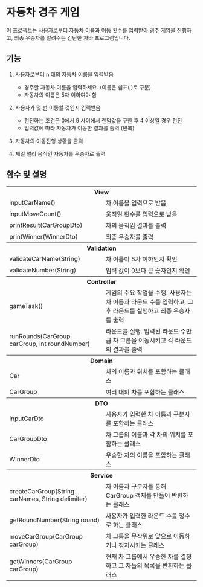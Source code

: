 # 자동차 경주 게임

이 프로젝트는 사용자로부터 자동차 이름과 이동 횟수를 입력받아 경주 게임을 진행하고, 최종 우승자를 알려주는 간단한 자바 프로그램입니다.

## 기능

1. 사용자로부터 n 대의 자동차 이름을 입력받음

   - 경주할 자동차 이름을 입력하세요. (이름은 쉼표(,)로 구분) 
   - 자동차의 이름은 5자 이하여야 함 

2. 사용자가 몇 번 이동할 것인지 입력받음

   - 전진하는 조건은 0에서 9 사이에서 랜덤값을 구한 후 4 이상일 경우 전진 
   - 입력값에 따라 자동차가 이동한 결과를 출력 (반복) 

3. 자동차의 이동진행 상황을 출력

4. 제일 멀리 움직인 자동차를 우승자로 출력

## 함수 및 설명

<table>
  <tr>
    <th colspan="2">View</th>
  </tr>
  <tr>
    <td>inputCarName()</td>
    <td>차 이름을 입력으로 받음</td>
  </tr>
  <tr>
    <td>inputMoveCount()</td>
    <td>움직일 횟수를 입력으로 받음</td>
  </tr>
  <tr>
    <td>printResult(CarGroupDto)</td>
    <td>차의 움직임 결과를 출력</td>
  </tr>
  <tr>
    <td>printWinner(WinnerDto)</td>
    <td>최종 우승자를 출력</td>
  </tr>

  <tr>
    <th colspan="2">Validation</th>
  </tr>
  <tr>
    <td>validateCarName(String)</td>
    <td>차 이름이 5자 이하인지 확인</td>
  </tr>
  <tr>
    <td>validateNumber(String)</td>
    <td>입력 값이 0보다 큰 숫자인지 확인</td>
  </tr>

  <tr>
    <th colspan="2">Controller</th>
  </tr>
  <tr>
    <td>gameTask()</td>
    <td>게임의 주요 작업을 수행. 사용자는 차 이름과 라운드 수를 입력하고, 그 후 라운드를 실행하고 최종 우승자를 출력</td>
  </tr>
  <tr>
    <td>runRounds(CarGroup carGroup, int roundNumber)</td>
    <td>라운드를 실행. 입력된 라운드 수만큼 차 그룹을 이동시키고 각 라운드의 결과를 출력</td>
  </tr>
  
  <tr>
    <th colspan="2">Domain</th>
  </tr>
  <tr>
    <td>Car</td>
    <td>차의 이름과 위치를 포함하는 클래스</td>
  </tr>
  <tr>
    <td>CarGroup</td>
    <td>여러 대의 차를 포함하는 클래스</td>
  </tr>

  <tr>
    <th colspan="2">DTO</th>
  </tr>
  <tr>
    <td>InputCarDto</td>
    <td>사용자가 입력한 차 이름과 구분자를 포함하는 클래스</td>
  </tr>
  <tr>
    <td>CarGroupDto</td>
    <td>차 그룹의 이름과 각 차의 위치를 포함하는 클래스</td>
  </tr>
  <tr>
    <td>WinnerDto</td>
    <td>우승한 차의 이름을 포함하는 클래스</td>
  </tr>

  <tr>
    <th colspan="2">Service</th>
  </tr>
  <tr>
    <td>createCarGroup(String carNames, String delimiter)</td>
    <td>차 이름과 구분자를 통해 CarGroup 객체를 만들어 반환하는 클래스</td>
  </tr>
  <tr>
    <td>getRoundNumber(String round)</td>
    <td>사용자가 입력한 라운드 수를 정수로 하는 클래스</td>
  </tr>
  <tr>
    <td>moveCarGroup(CarGroup carGroup)</td>
    <td>차 그룹을 무작위로 앞으로 이동하거나 정지시키는 클래스</td>
  </tr>
  <tr>
    <td>getWinners(CarGroup carGroup)</td>
    <td>현재 차 그룹에서 우승한 차를 결정하고 그 차들의 목록을 반환하는 클래스</td>
  </tr>
</table>


